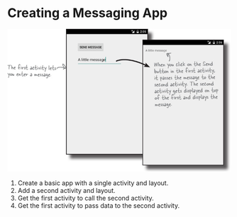 # Creating a Messaging App

![](.guides/img/1activity.png)

1) Create a basic app with a single activity and layout.
2) Add a second activity and layout.
3) Get the first activity to call the second activity.
4) Get the first activity to pass data to the second activity.
